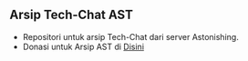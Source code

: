 ## Arsip Tech-Chat AST

- Repositori untuk arsip Tech-Chat dari server Astonishing.
- Donasi untuk Arsip AST di [Disini]

[Disini]: https://erizazg.my.id/link/saweria
